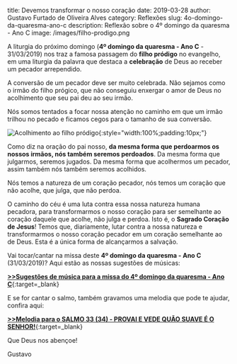 title: Devemos transformar o nosso coração
date: 2019-03-28
author: Gustavo Furtado de Oliveira Alves
category: Reflexões
slug: 4o-domingo-da-quaresma-ano-c
description: Reflexão sobre o 4º domingo da quaresma - Ano C
image: /images/filho-prodigo.png

A liturgia do próximo domingo (**4º domingo da quaresma - Ano C** - 31/03/2019) nos traz a famosa passagem do **filho pródigo** no evangelho,
em uma liturgia da palavra que destaca a **celebração** de Deus ao receber um pecador arrependido.

A conversão de um pecador deve ser muito celebrada. Não sejamos como o irmão do filho prógico, que não conseguiu enxergar o amor de Deus
no acolhimento que seu pai deu ao seu irmão.

Nós somos tentados a focar nossa atenção no caminho em que um irmão trilhou no pecado e ficamos cegos para o tamanho de sua conversão.

![Acolhimento ao filho pródigo](/images/filho-prodigo.png){:style="width:100%;padding:10px;"}

Como diz na oração do pai nosso, **da mesma forma que perdoarmos os nossos irmãos, nós também seremos perdoados**.
Da mesma forma que julgarmos, seremos jugados. Da mesma forma que acolhermos um pecador, assim também nós também seremos acolhidos.

Nós temos a natureza de um coração pecador, nós temos um coração que não acolhe, que julga, que não perdoa.

O caminho do céu é uma luta contra essa nossa natureza humana pecadora, para transformarmos o nosso coração para ser semelhante
ao coração daquele que acolhe, não julga e perdoa. Isto é, o **Sagrado Coração de Jesus**!
Temos que, diariamente, lutar contra a nossa natureza e transformarmos o nosso coração pecador em um coração semelhante ao de Deus.
Esta é a única forma de alcançarmos a salvação.

Vai tocar/cantar na missa deste **4º domingo da quaresma - Ano C** (31/03/2019)? Aqui estão as nossas sugestões de músicas:

[**>>Sugestões de música para a missa do 4º domingo da quaresma - Ano C**](https://musicasparamissa.com.br/sugestoes-para/4o-domingo-da-quaresma-ano-c){:target=\_blank}

E se for cantar o salmo, também gravamos uma melodia que pode te ajudar, confira aqui:

[**>>Melodia para o SALMO 33 (34) - PROVAI E VEDE QUÃO SUAVE É O SENHOR!**](https://musicasparamissa.com.br/musica/salmo-33-34-provai-e-vede-quao/){:target=\_blank}

Que Deus nos abençoe!

Gustavo
